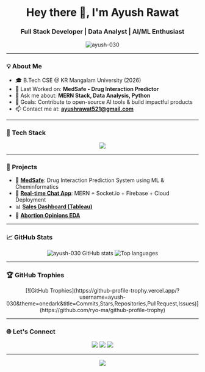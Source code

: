 <h1 align="center">Hey there 👋, I'm Ayush Rawat</h1>
<h3 align="center">Full Stack Developer | Data Analyst | AI/ML Enthusiast</h3>

<p align="center">
  <img src="https://komarev.com/ghpvc/?username=ayush-030&label=Profile%20Views&color=brightgreen&style=flat" alt="ayush-030" />
</p>

---

### 💡 About Me

- 🎓 B.Tech CSE @ KR Mangalam University (2026)
- 🔭 Last Worked on: **MedSafe - Drug Interaction Predictor**
- 💬 Ask me about: **MERN Stack, Data Analysis, Python**
- 🎯 Goals: Contribute to open-source AI tools & build impactful products
- 📫 Contact me at: **ayushrawat521@gmail.com**

---

### 🚀 Tech Stack

<p align="center">
  <img src="https://skillicons.dev/icons?i=python,java,cpp,react,nextjs,nodejs,express,mongodb,html,css,js,git,github,postman" />
</p>

---

### 🧠 Projects

- 🔬 [**MedSafe**](https://github.com/ayush-030/MedSafe): Drug Interaction Prediction System using ML & Cheminformatics  
- 💬 [**Real-time Chat App**](https://github.com/ayush-030): MERN + Socket.io + Firebase + Cloud Deployment  
- 📊 [**Sales Dashboard (Tableau)**](https://public.tableau.com/app/profile/ayush.rawat5326/viz/SalesPerformanceDashboardProject_17445604473210/SalesDashboard)  
- 📁 [**Abortion Opinions EDA**](https://github.com/ayush-030/Abortion-Opinions-EDA)

---

### 📈 GitHub Stats

<p align="center">
  <img src="https://github-readme-stats.vercel.app/api?username=ayush-030&show_icons=true&theme=tokyonight" alt="ayush-030 GitHub stats"/>
  <img src="https://github-readme-stats.vercel.app/api/top-langs/?username=ayush-030&layout=compact&theme=tokyonight" alt="Top languages"/>
</p>

---

### 🏆 GitHub Trophies

<p align="center">
  [![GitHub Trophies](https://github-profile-trophy.vercel.app/?username=ayush-030&theme=onedark&title=Commits,Stars,Repositories,PullRequest,Issues)](https://github.com/ryo-ma/github-profile-trophy)
</p>

---

### 🌐 Let's Connect

<p align="center">
  <a href="mailto:ayushrawat521@gmail.com"><img src="https://img.shields.io/badge/Gmail-D14836?style=for-the-badge&logo=gmail&logoColor=white"/></a>
  <a href="https://www.linkedin.com/in/ayush-rawat-48422334a/"><img src="https://img.shields.io/badge/LinkedIn-blue?style=for-the-badge&logo=linkedin&logoColor=white"/></a>
  <a href="https://github.com/ayush-030"><img src="https://img.shields.io/badge/GitHub-black?style=for-the-badge&logo=github&logoColor=white"/></a>
</p>

---

<p align="center">
  <img src="https://readme-typing-svg.herokuapp.com?font=Fira+Code&duration=2000&pause=1000&color=58A6FF&center=true&vCenter=true&width=435&lines=Love+solving+problems+with+code;Building+smart+and+scalable+products;Always+learning+and+growing!" />
</p>
